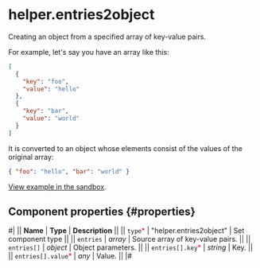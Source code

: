 # helper.entries2object

Creating an object from a specified array of key-value pairs.

For example, let's say you have an array like this:

```json
[
  {
    "key": "foo",
    "value": "hello"
  },
  {
    "key": "bar",
    "value": "world"
  }
]
```

It is converted to an object whose elements consist of the values of the original array:

```json
{ "foo": "hello", "bar": "world" }
```

[View example in the sandbox](https://clck.ru/asSbu).

## Component properties {#properties}

#|
|| **Name** | **Type** | **Description** ||
|| `type`<span style="color: red">\*</span> | "helper.entries2object" | Set component type ||
|| `entries` | _array_ | Source array of key-value pairs. ||
|| `entries[]` | _object_ | Object parameters. ||
|| `entries[].key`<span style="color: red">\*</span> | _string_ | Key. ||
|| `entries[].value`<span style="color: red">\*</span> | _any_ | Value. ||
|#
